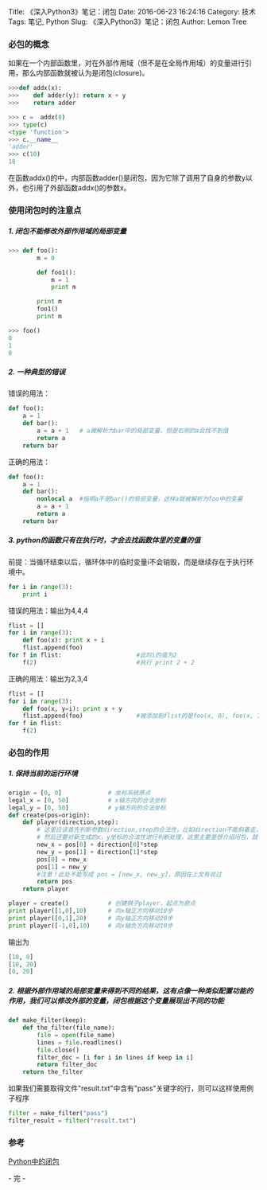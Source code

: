 Title: 《深入Python3》笔记：闭包
Date: 2016-06-23 16:24:16
Category: 技术
Tags: 笔记, Python
Slug: 《深入Python3》笔记：闭包
Author: Lemon Tree

### **必包的概念**

如果在一个内部函数里，对在外部作用域（但不是在全局作用域）的变量进行引用，那么内部函数就被认为是闭包(closure)。

```python
>>>def addx(x):
>>>    def adder(y): return x + y
>>>    return adder

>>> c =  addx(8)
>>> type(c)
<type 'function'>
>>> c.__name__
'adder'
>>> c(10)
18
```

在函数addx()的中，内部函数adder()是闭包，因为它除了调用了自身的参数y以外，也引用了外部函数addx()的参数x。

### **使用闭包时的注意点**

##### 1. 闭包不能修改外部作用域的局部变量

```python
>>> def foo():
        m = 0

        def foo1():
            m = 1
            print m

        print m
        foo1()
        print m

>>> foo()
0
1
0
```

##### 2. 一种典型的错误

错误的用法：

```python
def foo():
    a = 1
    def bar():
        a = a + 1   # a被解析为bar中的局部变量，但是右侧的a会找不到值
        return a
    return bar
```

正确的用法：

```python
def foo():
    a = 1
    def bar():
        nonlocal a  #指明a不是bar()的局部变量，这样a就被解析为foo中的变量
        a = a + 1
        return a
    return bar
```

##### 3. python的函数只有在执行时，才会去找函数体里的变量的值

前提：当循环结束以后，循环体中的临时变量i不会销毁，而是继续存在于执行环境中。

```python
for i in range(3):
    print i
```

错误的用法：输出为4,4,4

```python
flist = []
for i in range(3):
    def foo(x): print x + i
    flist.append(foo)
for f in flist:                     #此时i的值为2
    f(2)                            #执行 print 2 + 2
```

正确的用法：输出为2,3,4

```python
flist = []
for i in range(3):
    def foo(x, y=i): print x + y
    flist.append(foo)               #被添加到flist的是foo(x, 0), foo(x, 1), foo(x, 2)
for f in flist:
    f(2)
```

### **必包的作用**

##### 1. 保持当前的运行环境

```python
origin = [0, 0]             # 坐标系统原点
legal_x = [0, 50]           # x轴方向的合法坐标
legal_y = [0, 50]           # y轴方向的合法坐标
def create(pos=origin):
    def player(direction,step):
        # 这里应该首先判断参数direction,step的合法性，比如direction不能斜着走，step不能为负等
        # 然后还要对新生成的x，y坐标的合法性进行判断处理，这里主要是想介绍闭包，就不详细写了。
        new_x = pos[0] + direction[0]*step
        new_y = pos[1] + direction[1]*step
        pos[0] = new_x
        pos[1] = new_y
        #注意！此处不能写成 pos = [new_x, new_y]，原因在上文有说过
        return pos
    return player

player = create()           # 创建棋子player，起点为原点
print player([1,0],10)      # 向x轴正方向移动10步
print player([0,1],20)      # 向y轴正方向移动20步
print player([-1,0],10)     # 向x轴负方向移动10步
```

输出为

```python
[10, 0]
[10, 20]
[0, 20]
```

##### 2. 根据外部作用域的局部变量来得到不同的结果，这有点像一种类似配置功能的作用，我们可以修改外部的变量，闭包根据这个变量展现出不同的功能

```python
def make_filter(keep):
    def the_filter(file_name):
        file = open(file_name)
        lines = file.readlines()
        file.close()
        filter_doc = [i for i in lines if keep in i]
        return filter_doc
    return the_filter
```

如果我们需要取得文件"result.txt"中含有"pass"关键字的行，则可以这样使用例子程序

```python
filter = make_filter("pass")
filter_result = filter("result.txt")
```

### **参考**

[Python中的闭包](http://blog.csdn.net/marty_fu/article/details/7679297)

\- 完 -
